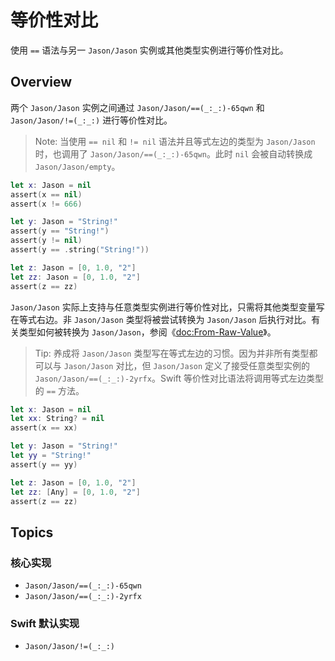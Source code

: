 # 等价性对比

使用 `==` 语法与另一 ``Jason/Jason`` 实例或其他类型实例进行等价性对比。

## Overview

两个 ``Jason/Jason`` 实例之间通过 ``Jason/Jason/==(_:_:)-65qwn`` 和 ``Jason/Jason/!=(_:_:)`` 进行等价性对比。

> Note: 当使用 `== nil` 和 `!= nil` 语法并且等式左边的类型为 ``Jason/Jason`` 时，也调用了 ``Jason/Jason/==(_:_:)-65qwn``。此时
`nil` 会被自动转换成 ``Jason/Jason/empty``。

```swift
let x: Jason = nil
assert(x == nil)
assert(x != 666)

let y: Jason = "String!"
assert(y == "String!")
assert(y != nil)
assert(y == .string("String!"))

let z: Jason = [0, 1.0, "2"]
let zz: Jason = [0, 1.0, "2"]
assert(z == zz)
```

``Jason/Jason`` 实际上支持与任意类型实例进行等价性对比，只需将其他类型变量写在等式右边。非 ``Jason/Jason`` 类型将被尝试转换为
``Jason/Jason`` 后执行对比。有关类型如何被转换为 ``Jason/Jason``，参阅《<doc:From-Raw-Value>》。

> Tip: 养成将 ``Jason/Jason`` 类型写在等式左边的习惯。因为并非所有类型都可以与 ``Jason/Jason`` 对比，但 ``Jason/Jason``
定义了接受任意类型实例的 ``Jason/Jason/==(_:_:)-2yrfx``。Swift 等价性对比语法将调用等式左边类型的 `==` 方法。

```swift
let x: Jason = nil
let xx: String? = nil
assert(x == xx)

let y: Jason = "String!"
let yy = "String!"
assert(y == yy)

let z: Jason = [0, 1.0, "2"]
let zz: [Any] = [0, 1.0, "2"]
assert(z == zz)
```

## Topics

### 核心实现

- ``Jason/Jason/==(_:_:)-65qwn``
- ``Jason/Jason/==(_:_:)-2yrfx``

### Swift 默认实现

- ``Jason/Jason/!=(_:_:)``
